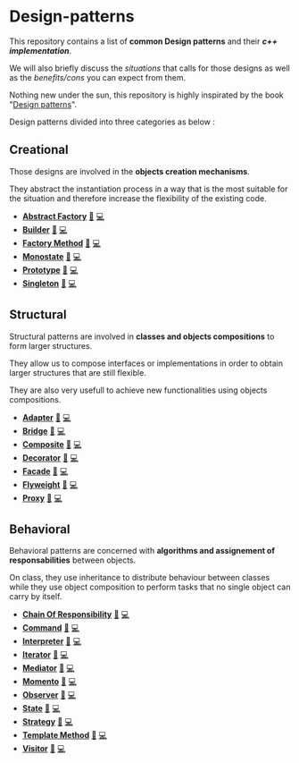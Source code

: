 # Design-patterns

This repository contains a list of **common Design patterns** and their **_c++ implementation_**.

We will also briefly discuss the _situations_ that calls for those designs as well as the _benefits/cons_ you can expect from them. 

Nothing new under the sun, this repository is highly inspirated by the book "[Design patterns](https://fr.wikipedia.org/wiki/Design_Patterns)".

Design patterns divided into three categories as below :

Creational
----------

Those designs are involved in the **objects creation mechanisms**.

They abstract the instantiation process in a way that is the most suitable for the situation and therefore increase the flexibility of the existing code.

 - [**Abstract Factory**](creational-patterns/abstract-factory) [:book:](creational-patterns/abstract-factory/README.md) [:computer:](creational-patterns/abstract-factory/abstract-factory.cpp)
 - [**Builder**](creational-patterns/builder) [:book:](creational-patterns/builder/README.md) [:computer:](creational-patterns/builder/builder.cpp)
 - [**Factory Method**](creational-patterns/factory-method) [:book:](creational-patterns/factory-method/README.md) [:computer:](creational-patterns/factory-method/factory-method.cpp)
  - [**Monostate**](creational-patterns/monostate-pattern) [:book:](creational-patterns/monostate-pattern/README.md) [:computer:](creational-patterns/monostate-pattern/monostate-pattern.cpp)
 - [**Prototype**](creational-patterns/prototype) [:book:](creational-patterns/prototype/README.md) [:computer:](creational-patterns/prototype/prototype.cpp)
 - [**Singleton**](creational-patterns/singleton) [:book:](creational-patterns/singleton/README.md) [:computer:](creational-patterns/singleton/singleton.cpp)
 

Structural
----------
Structural patterns are involved in **classes and objects compositions** to form larger structures.

They allow us to compose interfaces or implementations in order to obtain larger structures that are still flexible.

They are also very usefull to achieve new functionalities using objects compositions.

 - [**Adapter**](structural-patterns/adapter) [:book:](structural-patterns/adapter/README.md) [:computer:](structural-patterns/adapter/adapter.cpp)
 - [**Bridge**](structural-patterns/bridge) [:book:](structural-patterns/bridge/README.md) [:computer:](structural-patterns/bridge/bridge.cpp)
 - [**Composite**](structural-patterns/composite) [:book:](structural-patterns/composite/README.md) [:computer:](structural-patterns/composite/composite.cpp)
 - [**Decorator**](structural-patterns/decorator) [:book:](structural-patterns/decorator/README.md) [:computer:](structural-patterns/decorator/decorator.cpp)
 - [**Facade**](structural-patterns/facade) [:book:](structural-patterns/facade/README.md) [:computer:](structural-patterns/facade/facade.cpp)
 - [**Flyweight**](structural-patterns/flyweight) [:book:](structural-patterns/flyweight/README.md) [:computer:](structural-patterns/flyweight/flyweight.cpp)
 - [**Proxy**](structural-patterns/proxy) [:book:](structural-patterns/proxy/README.md) [:computer:](structural-patterns/proxy/proxy.cpp)

Behavioral
----------
Behavioral patterns are concerned with **algorithms and assignement of responsabilities** between objects.

On class, they use inheritance to distribute behaviour between classes while they use object composition to perform tasks that no single object can carry by itself.

 - [**Chain Of Responsibility**](creational-patterns/chain-of-responsability) [:book:](creational-patterns/chain-of-responsability/README.md) [:computer:](creational-patterns/chain-of-responsability/chain-of-responsability.cpp)
 - [**Command**](behavioral-patterns/command) [:book:](behavioral-patterns/command/README.md) [:computer:](behavioral-patterns/command/command.cpp)
 - [**Interpreter**](behavioral-patterns/interpreter) [:book:](behavioral-patterns/interpreter/README.md) [:computer:](behavioral-patterns/interpreter/interpreter.cpp)
 - [**Iterator**](behavioral-patterns/iterator) [:book:](behavioral-patterns/iterator/README.md) [:computer:](behavioral-patterns/iterator/iterator.cpp)
 - [**Mediator**](behavioral-patterns/mediator) [:book:](behavioral-patterns/mediator/README.md) [:computer:](behavioral-patterns/mediator/mediator.cpp)
 - [**Momento**](behavioral-patterns/momento) [:book:](behavioral-patterns/momento/README.md) [:computer:](behavioral-patterns/momento/momento.cpp)
 - [**Observer**](behavioral-patterns/observer) [:book:](behavioral-patterns/observer/README.md) [:computer:](behavioral-patterns/observer/observer.cpp)
 - [**State**](behavioral-patterns/state) [:book:](behavioral-patterns/state/README.md) [:computer:](behavioral-patterns/state/state.cpp)
 - [**Strategy**](behavioral-patterns/strategy) [:book:](behavioral-patterns/strategy/README.md) [:computer:](behavioral-patterns/strategy/strategy.cpp)
 - [**Template Method**](behavioral-patterns/template-method) [:book:](behavioral-patterns/template-method/README.md) [:computer:](behavioral-patterns/template-method/template-method.cpp)
 - [**Visitor**](behavioral-patterns/visitor) [:book:](behavioral-patterns/visitor/README.md) [:computer:](behavioral-patterns/visitor/visitor.cpp)
 
